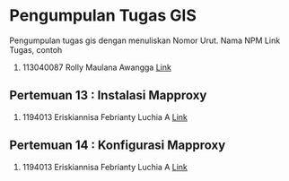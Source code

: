 # Pengumpulan Tugas GIS
Pengumpulan tugas gis dengan menuliskan
Nomor Urut. Nama NPM Link Tugas, contoh
1. 113040087 Rolly Maulana Awangga [Link](https://kampus.awangga.net/)

## Pertemuan 13 : Instalasi Mapproxy
1. 1194013 Eriskiannisa Febrianty Luchia A [Link](https://youtu.be/_1WS4Lb6yYc)


## Pertemuan 14 : Konfigurasi Mapproxy
1. 1194013 Eriskiannisa Febrianty Luchia A [Link](https://youtu.be/bvaqoRGsUSM)
